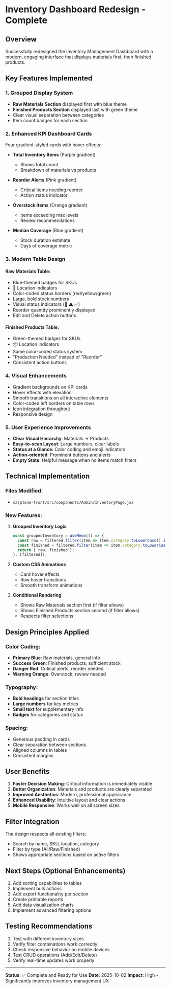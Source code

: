 # Inventory Dashboard Redesign - Complete

## Overview
Successfully redesigned the Inventory Management Dashboard with a modern, engaging interface that displays materials first, then finished products.

## Key Features Implemented

### 1. **Grouped Display System**
- **Raw Materials Section** displayed first with blue theme
- **Finished Products Section** displayed last with green theme
- Clear visual separation between categories
- Item count badges for each section

### 2. **Enhanced KPI Dashboard Cards**
Four gradient-styled cards with hover effects:
- **Total Inventory Items** (Purple gradient)
  - Shows total count
  - Breakdown of materials vs products
  
- **Reorder Alerts** (Pink gradient)
  - Critical items needing reorder
  - Action status indicator
  
- **Overstock Items** (Orange gradient)
  - Items exceeding max levels
  - Review recommendations
  
- **Median Coverage** (Blue gradient)
  - Stock duration estimate
  - Days of coverage metric

### 3. **Modern Table Design**
#### Raw Materials Table:
- Blue-themed badges for SKUs
- 📍 Location indicators
- Color-coded status borders (red/yellow/green)
- Large, bold stock numbers
- Visual status indicators (🔴 ⚠️ ✅)
- Reorder quantity prominently displayed
- Edit and Delete action buttons

#### Finished Products Table:
- Green-themed badges for SKUs
- 📦 Location indicators
- Same color-coded status system
- "Production Needed" instead of "Reorder"
- Consistent action buttons

### 4. **Visual Enhancements**
- Gradient backgrounds on KPI cards
- Hover effects with elevation
- Smooth transitions on all interactive elements
- Color-coded left borders on table rows
- Icon integration throughout
- Responsive design

### 5. **User Experience Improvements**
- **Clear Visual Hierarchy**: Materials → Products
- **Easy-to-scan Layout**: Large numbers, clear labels
- **Status at a Glance**: Color coding and emoji indicators
- **Action-oriented**: Prominent buttons and alerts
- **Empty State**: Helpful message when no items match filters

## Technical Implementation

### Files Modified:
- `casptone-front/src/components/Admin/InventoryPage.jsx`

### New Features:
1. **Grouped Inventory Logic**
   ```javascript
   const groupedInventory = useMemo(() => {
     const raw = filtered.filter(item => item.category.toLowerCase().includes("raw"));
     const finished = filtered.filter(item => item.category.toLowerCase().includes("finished"));
     return { raw, finished };
   }, [filtered]);
   ```

2. **Custom CSS Animations**
   - Card hover effects
   - Row hover transitions
   - Smooth transform animations

3. **Conditional Rendering**
   - Shows Raw Materials section first (if filter allows)
   - Shows Finished Products section second (if filter allows)
   - Respects filter selections

## Design Principles Applied

### Color Coding:
- **Primary Blue**: Raw materials, general info
- **Success Green**: Finished products, sufficient stock
- **Danger Red**: Critical alerts, reorder needed
- **Warning Orange**: Overstock, review needed

### Typography:
- **Bold headings** for section titles
- **Large numbers** for key metrics
- **Small text** for supplementary info
- **Badges** for categories and status

### Spacing:
- Generous padding in cards
- Clear separation between sections
- Aligned columns in tables
- Consistent margins

## User Benefits

1. **Faster Decision Making**: Critical information is immediately visible
2. **Better Organization**: Materials and products are clearly separated
3. **Improved Aesthetics**: Modern, professional appearance
4. **Enhanced Usability**: Intuitive layout and clear actions
5. **Mobile Responsive**: Works well on all screen sizes

## Filter Integration

The design respects all existing filters:
- Search by name, SKU, location, category
- Filter by type (All/Raw/Finished)
- Shows appropriate sections based on active filters

## Next Steps (Optional Enhancements)

1. Add sorting capabilities to tables
2. Implement bulk actions
3. Add export functionality per section
4. Create printable reports
5. Add data visualization charts
6. Implement advanced filtering options

## Testing Recommendations

1. Test with different inventory sizes
2. Verify filter combinations work correctly
3. Check responsive behavior on mobile devices
4. Test CRUD operations (Add/Edit/Delete)
5. Verify real-time updates work properly

---

**Status**: ✅ Complete and Ready for Use
**Date**: 2025-10-02
**Impact**: High - Significantly improves inventory management UX
